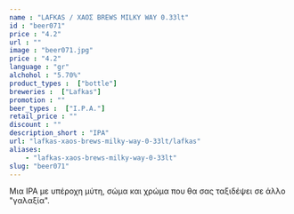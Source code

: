 ```yaml
---
name : "LAFKAS / ΧΑΟΣ BREWS MILKY WAY 0.33lt"
id : "beer071"
price : "4.2"
url : ""
image : "beer071.jpg"
price : "4.2"
language : "gr"
alchohol : "5.70%"
product_types :  ["bottle"]
breweries :  ["Lafkas"]
promotion : ""
beer_types :  ["I.P.A."]
retail_price : ""
discount : ""
description_short : "IPA"
url: "lafkas-xaos-brews-milky-way-0-33lt/lafkas"
aliases: 
    - "lafkas-xaos-brews-milky-way-0-33lt"
slug: "beer071"
---
```


Μια IPA με υπέροχη μύτη, σώμα και χρώμα που θα σας ταξιδέψει σε άλλο &quot;γαλαξία&quot;.
